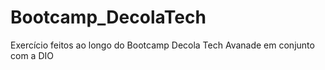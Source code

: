 # Bootcamp_DecolaTech
Exercício feitos ao longo do Bootcamp Decola Tech Avanade em conjunto com a DIO
